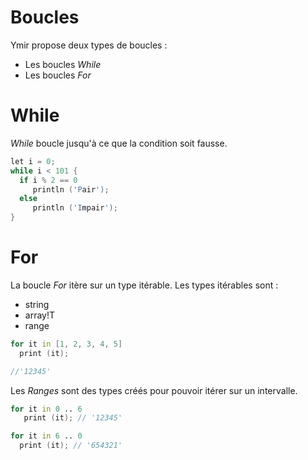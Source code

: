 # Boucles

 Ymir propose deux types de boucles :
 * Les boucles _While_
 * Les boucles _For_

# While

 _While_ boucle jusqu'à ce que la condition soit fausse.

```D
let i = 0;
while i < 101 {
  if i % 2 == 0
     println ('Pair');
  else 
     println ('Impair');
}

```
# For

 La boucle _For_ itère sur un type itérable.
 Les types itérables sont :
  - string
  - array!T
  - range

```D
for it in [1, 2, 3, 4, 5]
  print (it);

//'12345'
```

 Les _Ranges_ sont des types créés pour pouvoir itérer sur un intervalle.
 
```D
for it in 0 .. 6
   print (it); // '12345'

for it in 6 .. 0
  print (it); // '654321'
```



